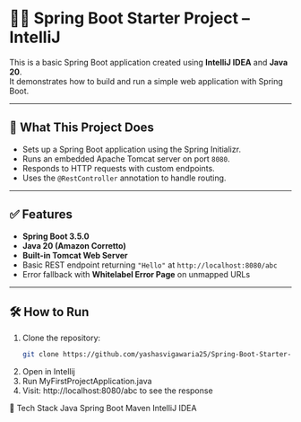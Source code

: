 # 🧑‍💻 Spring Boot Starter Project – IntelliJ

This is a basic Spring Boot application created using **IntelliJ IDEA** and **Java 20**.  
It demonstrates how to build and run a simple web application with Spring Boot.

---

## 🚀 What This Project Does

- Sets up a Spring Boot application using the Spring Initializr.
- Runs an embedded Apache Tomcat server on port `8080`.
- Responds to HTTP requests with custom endpoints.
- Uses the `@RestController` annotation to handle routing.

---

## ✅ Features

- **Spring Boot 3.5.0**
- **Java 20 (Amazon Corretto)**
- **Built-in Tomcat Web Server**
- Basic REST endpoint returning `"Hello"` at `http://localhost:8080/abc`
- Error fallback with **Whitelabel Error Page** on unmapped URLs

---

## 🛠️ How to Run

1. Clone the repository:
   ```bash
   git clone https://github.com/yashasvigawaria25/Spring-Boot-Starter-Project-IntelliJ.git
2. Open in Intellij
3. Run MyFirstProjectApplication.java
4. Visit: http://localhost:8080/abc to see the response

📂 Tech Stack
Java
Spring Boot
Maven
IntelliJ IDEA
